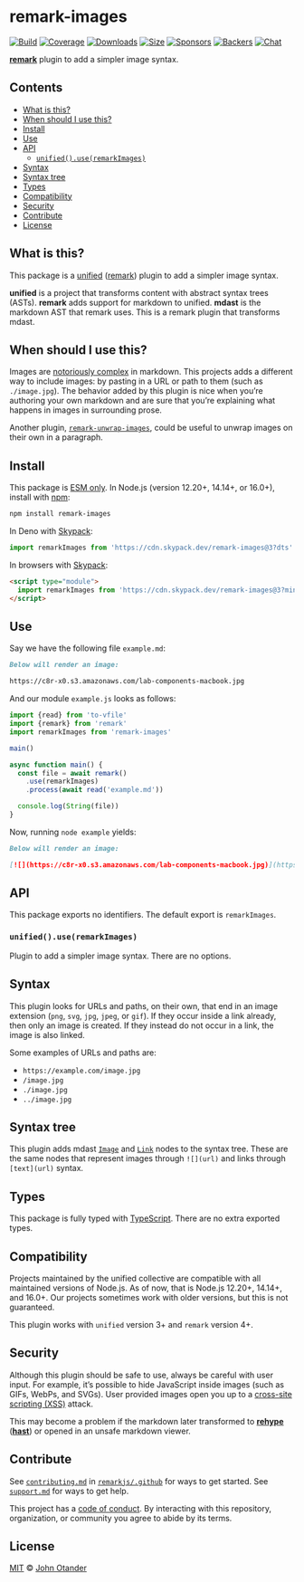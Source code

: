 # remark-images

[![Build][build-badge]][build]
[![Coverage][coverage-badge]][coverage]
[![Downloads][downloads-badge]][downloads]
[![Size][size-badge]][size]
[![Sponsors][sponsors-badge]][collective]
[![Backers][backers-badge]][collective]
[![Chat][chat-badge]][chat]

**[remark][]** plugin to add a simpler image syntax.

## Contents

*   [What is this?](#what-is-this)
*   [When should I use this?](#when-should-i-use-this)
*   [Install](#install)
*   [Use](#use)
*   [API](#api)
    *   [`unified().use(remarkImages)`](#unifieduseremarkimages)
*   [Syntax](#syntax)
*   [Syntax tree](#syntax-tree)
*   [Types](#types)
*   [Compatibility](#compatibility)
*   [Security](#security)
*   [Contribute](#contribute)
*   [License](#license)

## What is this?

This package is a [unified][] ([remark][]) plugin to add a simpler
image syntax.

**unified** is a project that transforms content with abstract syntax trees
(ASTs).
**remark** adds support for markdown to unified.
**mdast** is the markdown AST that remark uses.
This is a remark plugin that transforms mdast.

## When should I use this?

Images are [notoriously complex][tweet] in markdown.
This projects adds a different way to include images: by pasting in a URL or
path to them (such as `./image.jpg`).
The behavior added by this plugin is nice when you’re authoring your own
markdown and are sure that you’re explaining what happens in images in
surrounding prose.

Another plugin, [`remark-unwrap-images`][remark-unwrap-images], could be useful
to unwrap images on their own in a paragraph.

## Install

This package is [ESM only](https://gist.github.com/sindresorhus/a39789f98801d908bbc7ff3ecc99d99c).
In Node.js (version 12.20+, 14.14+, or 16.0+), install with [npm][]:

```sh
npm install remark-images
```

In Deno with [Skypack][]:

```js
import remarkImages from 'https://cdn.skypack.dev/remark-images@3?dts'
```

In browsers with [Skypack][]:

```html
<script type="module">
  import remarkImages from 'https://cdn.skypack.dev/remark-images@3?min'
</script>
```

## Use

Say we have the following file `example.md`:

```markdown
Below will render an image:

https://c8r-x0.s3.amazonaws.com/lab-components-macbook.jpg
```

And our module `example.js` looks as follows:

```js
import {read} from 'to-vfile'
import {remark} from 'remark'
import remarkImages from 'remark-images'

main()

async function main() {
  const file = await remark()
    .use(remarkImages)
    .process(await read('example.md'))

  console.log(String(file))
}
```

Now, running `node example` yields:

```markdown
Below will render an image:

[![](https://c8r-x0.s3.amazonaws.com/lab-components-macbook.jpg)](https://c8r-x0.s3.amazonaws.com/lab-components-macbook.jpg)
```

## API

This package exports no identifiers.
The default export is `remarkImages`.

### `unified().use(remarkImages)`

Plugin to add a simpler image syntax.
There are no options.

## Syntax

This plugin looks for URLs and paths, on their own, that end in an image
extension (`png`, `svg`, `jpg`, `jpeg`, or `gif`).
If they occur inside a link already, then only an image is created.
If they instead do not occur in a link, the image is also linked.

Some examples of URLs and paths are:

*   `https://example.com/image.jpg`
*   `/image.jpg`
*   `./image.jpg`
*   `../image.jpg`

## Syntax tree

This plugin adds mdast [`Image`][image] and [`Link`][link] nodes to the syntax
tree.
These are the same nodes that represent images through `![](url)` and links
through `[text](url)` syntax.

## Types

This package is fully typed with [TypeScript][].
There are no extra exported types.

## Compatibility

Projects maintained by the unified collective are compatible with all maintained
versions of Node.js.
As of now, that is Node.js 12.20+, 14.14+, and 16.0+.
Our projects sometimes work with older versions, but this is not guaranteed.

This plugin works with `unified` version 3+ and `remark` version 4+.

## Security

Although this plugin should be safe to use, always be careful with user input.
For example, it’s possible to hide JavaScript inside images (such as GIFs,
WebPs, and SVGs).
User provided images open you up to a [cross-site scripting (XSS)][xss] attack.

This may become a problem if the markdown later transformed to
**[rehype][]** (**[hast][]**) or opened in an unsafe markdown viewer.

## Contribute

See [`contributing.md`][contributing] in [`remarkjs/.github`][health] for ways
to get started.
See [`support.md`][support] for ways to get help.

This project has a [code of conduct][coc].
By interacting with this repository, organization, or community you agree to
abide by its terms.

## License

[MIT][license] © [John Otander][author]

<!-- Definitions -->

[build-badge]: https://github.com/remarkjs/remark-images/workflows/main/badge.svg

[build]: https://github.com/remarkjs/remark-images/actions

[coverage-badge]: https://img.shields.io/codecov/c/github/remarkjs/remark-images.svg

[coverage]: https://codecov.io/github/remarkjs/remark-images

[downloads-badge]: https://img.shields.io/npm/dm/remark-images.svg

[downloads]: https://www.npmjs.com/package/remark-images

[size-badge]: https://img.shields.io/bundlephobia/minzip/remark-images.svg

[size]: https://bundlephobia.com/result?p=remark-images

[sponsors-badge]: https://opencollective.com/unified/sponsors/badge.svg

[backers-badge]: https://opencollective.com/unified/backers/badge.svg

[collective]: https://opencollective.com/unified

[chat-badge]: https://img.shields.io/badge/chat-discussions-success.svg

[chat]: https://github.com/remarkjs/remark/discussions

[npm]: https://docs.npmjs.com/cli/install

[skypack]: https://www.skypack.dev

[health]: https://github.com/remarkjs/.github

[contributing]: https://github.com/remarkjs/.github/blob/HEAD/contributing.md

[support]: https://github.com/remarkjs/.github/blob/HEAD/support.md

[coc]: https://github.com/remarkjs/.github/blob/HEAD/code-of-conduct.md

[license]: license

[author]: https://johno.com

[remark]: https://github.com/remarkjs/remark

[unified]: https://github.com/unifiedjs/unified

[xss]: https://en.wikipedia.org/wiki/Cross-site_scripting

[typescript]: https://www.typescriptlang.org

[rehype]: https://github.com/rehypejs/rehype

[hast]: https://github.com/syntax-tree/hast

[tweet]: https://twitter.com/gruber/status/1246489863932821512

[remark-unwrap-images]: https://github.com/remarkjs/remark-unwrap-images

[image]: https://github.com/syntax-tree/mdast#image

[link]: https://github.com/syntax-tree/mdast#link
